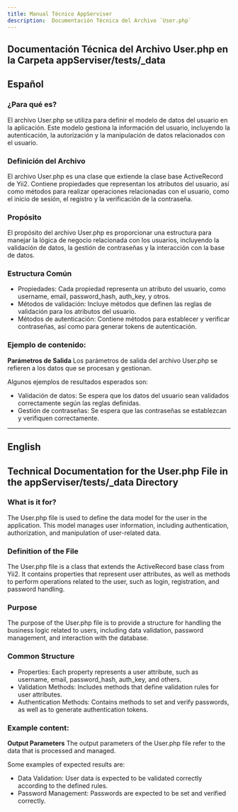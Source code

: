 ```yaml
---
title: Manual Técnico AppServiser
description:  Documentación Técnica del Archivo `User.php`
---
```


## Documentación Técnica del Archivo User.php en la Carpeta appServiser/tests/_data

## Español

### ¿Para qué es?
El archivo User.php se utiliza para definir el modelo de datos del usuario en la aplicación. Este modelo gestiona la información del usuario, incluyendo la autenticación, la autorización y la manipulación de datos relacionados con el usuario.

### Definición del Archivo
El archivo User.php es una clase que extiende la clase base ActiveRecord de Yii2. Contiene propiedades que representan los atributos del usuario, así como métodos para realizar operaciones relacionadas con el usuario, como el inicio de sesión, el registro y la verificación de la contraseña.

### Propósito
El propósito del archivo User.php es proporcionar una estructura para manejar la lógica de negocio relacionada con los usuarios, incluyendo la validación de datos, la gestión de contraseñas y la interacción con la base de datos.

### Estructura Común
- Propiedades: Cada propiedad representa un atributo del usuario, como username, email, password_hash, auth_key, y otros.
- Métodos de validación: Incluye métodos que definen las reglas de validación para los atributos del usuario.
- Métodos de autenticación: Contiene métodos para establecer y verificar contraseñas, así como para generar tokens de autenticación.

### Ejemplo de contenido:
**Parámetros de Salida**
Los parámetros de salida del archivo User.php se refieren a los datos que se procesan y gestionan. 

Algunos ejemplos de resultados esperados son:
- Validación de datos: Se espera que los datos del usuario sean validados correctamente según las reglas definidas.
- Gestión de contraseñas: Se espera que las contraseñas se establezcan y verifiquen correctamente.

---

## English

## Technical Documentation for the User.php File in the appServiser/tests/_data Directory

### What is it for?
The User.php file is used to define the data model for the user in the application. This model manages user information, including authentication, authorization, and manipulation of user-related data.

### Definition of the File
The User.php file is a class that extends the ActiveRecord base class from Yii2. It contains properties that represent user attributes, as well as methods to perform operations related to the user, such as login, registration, and password handling.

### Purpose
The purpose of the User.php file is to provide a structure for handling the business logic related to users, including data validation, password management, and interaction with the database.

### Common Structure
- Properties: Each property represents a user attribute, such as username, email, password_hash, auth_key, and others.
- Validation Methods: Includes methods that define validation rules for user attributes.
- Authentication Methods: Contains methods to set and verify passwords, as well as to generate authentication tokens.

### Example content:
**Output Parameters**
The output parameters of the User.php file refer to the data that is processed and managed. 

Some examples of expected results are:
- Data Validation: User data is expected to be validated correctly according to the defined rules.
- Password Management: Passwords are expected to be set and verified correctly.

